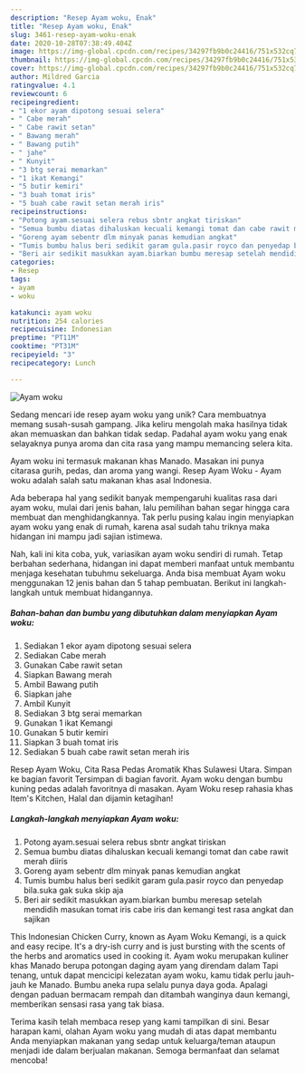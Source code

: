 ```yaml
---
description: "Resep Ayam woku, Enak"
title: "Resep Ayam woku, Enak"
slug: 3461-resep-ayam-woku-enak
date: 2020-10-28T07:38:49.404Z
image: https://img-global.cpcdn.com/recipes/34297fb9b0c24416/751x532cq70/ayam-woku-foto-resep-utama.jpg
thumbnail: https://img-global.cpcdn.com/recipes/34297fb9b0c24416/751x532cq70/ayam-woku-foto-resep-utama.jpg
cover: https://img-global.cpcdn.com/recipes/34297fb9b0c24416/751x532cq70/ayam-woku-foto-resep-utama.jpg
author: Mildred Garcia
ratingvalue: 4.1
reviewcount: 6
recipeingredient:
- "1 ekor ayam dipotong sesuai selera"
- " Cabe merah"
- " Cabe rawit setan"
- " Bawang merah"
- " Bawang putih"
- " jahe"
- " Kunyit"
- "3 btg serai memarkan"
- "1 ikat Kemangi"
- "5 butir kemiri"
- "3 buah tomat iris"
- "5 buah cabe rawit setan merah iris"
recipeinstructions:
- "Potong ayam.sesuai selera rebus sbntr angkat tiriskan"
- "Semua bumbu diatas dihaluskan kecuali kemangi tomat dan cabe rawit merah diiris"
- "Goreng ayam sebentr dlm minyak panas kemudian angkat"
- "Tumis bumbu halus beri sedikit garam gula.pasir royco dan penyedap bila.suka gak suka skip aja"
- "Beri air sedikit masukkan ayam.biarkan bumbu meresap setelah mendidih masukan tomat iris cabe iris dan kemangi test rasa angkat dan sajikan"
categories:
- Resep
tags:
- ayam
- woku

katakunci: ayam woku 
nutrition: 254 calories
recipecuisine: Indonesian
preptime: "PT11M"
cooktime: "PT31M"
recipeyield: "3"
recipecategory: Lunch

---
```



![Ayam woku](https://img-global.cpcdn.com/recipes/34297fb9b0c24416/751x532cq70/ayam-woku-foto-resep-utama.jpg)

Sedang mencari ide resep ayam woku yang unik? Cara membuatnya memang susah-susah gampang. Jika keliru mengolah maka hasilnya tidak akan memuaskan dan bahkan tidak sedap. Padahal ayam woku yang enak selayaknya punya aroma dan cita rasa yang mampu memancing selera kita.

Ayam woku ini termasuk makanan khas Manado. Masakan ini punya citarasa gurih, pedas, dan aroma yang wangi. Resep Ayam Woku - Ayam woku adalah salah satu makanan khas asal Indonesia.

Ada beberapa hal yang sedikit banyak mempengaruhi kualitas rasa dari ayam woku, mulai dari jenis bahan, lalu pemilihan bahan segar hingga cara membuat dan menghidangkannya. Tak perlu pusing kalau ingin menyiapkan ayam woku yang enak di rumah, karena asal sudah tahu triknya maka hidangan ini mampu jadi sajian istimewa.


Nah, kali ini kita coba, yuk, variasikan ayam woku sendiri di rumah. Tetap berbahan sederhana, hidangan ini dapat memberi manfaat untuk membantu menjaga kesehatan tubuhmu sekeluarga. Anda bisa membuat Ayam woku menggunakan 12 jenis bahan dan 5 tahap pembuatan. Berikut ini langkah-langkah untuk membuat hidangannya.

<!--inarticleads1-->

##### Bahan-bahan dan bumbu yang dibutuhkan dalam menyiapkan Ayam woku:

1. Sediakan 1 ekor ayam dipotong sesuai selera
1. Sediakan  Cabe merah
1. Gunakan  Cabe rawit setan
1. Siapkan  Bawang merah
1. Ambil  Bawang putih
1. Siapkan  jahe
1. Ambil  Kunyit
1. Sediakan 3 btg serai memarkan
1. Gunakan 1 ikat Kemangi
1. Gunakan 5 butir kemiri
1. Siapkan 3 buah tomat iris
1. Sediakan 5 buah cabe rawit setan merah iris


Resep Ayam Woku, Cita Rasa Pedas Aromatik Khas Sulawesi Utara. Simpan ke bagian favorit Tersimpan di bagian favorit. Ayam woku dengan bumbu kuning pedas adalah favoritnya di masakan. Ayam Woku resep rahasia khas Item&#39;s Kitchen, Halal dan dijamin ketagihan! 

<!--inarticleads2-->

##### Langkah-langkah menyiapkan Ayam woku:

1. Potong ayam.sesuai selera rebus sbntr angkat tiriskan
1. Semua bumbu diatas dihaluskan kecuali kemangi tomat dan cabe rawit merah diiris
1. Goreng ayam sebentr dlm minyak panas kemudian angkat
1. Tumis bumbu halus beri sedikit garam gula.pasir royco dan penyedap bila.suka gak suka skip aja
1. Beri air sedikit masukkan ayam.biarkan bumbu meresap setelah mendidih masukan tomat iris cabe iris dan kemangi test rasa angkat dan sajikan


This Indonesian Chicken Curry, known as Ayam Woku Kemangi, is a quick and easy recipe. It&#39;s a dry-ish curry and is just bursting with the scents of the herbs and aromatics used in cooking it. Ayam woku merupakan kuliner khas Manado berupa potongan daging ayam yang direndam dalam Tapi tenang, untuk dapat mencicipi kelezatan ayam woku, kamu tidak perlu jauh-jauh ke Manado. Bumbu aneka rupa selalu punya daya goda. Apalagi dengan paduan bermacam rempah dan ditambah wanginya daun kemangi, memberikan sensasi rasa yang tak biasa. 

Terima kasih telah membaca resep yang kami tampilkan di sini. Besar harapan kami, olahan Ayam woku yang mudah di atas dapat membantu Anda menyiapkan makanan yang sedap untuk keluarga/teman ataupun menjadi ide dalam berjualan makanan. Semoga bermanfaat dan selamat mencoba!
